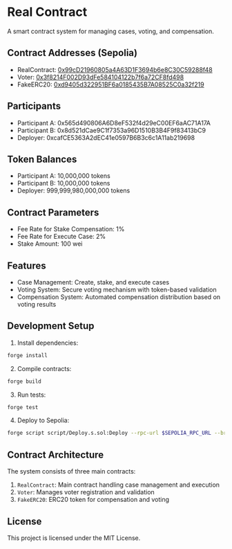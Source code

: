 # Real Contract

A smart contract system for managing cases, voting, and compensation.

## Contract Addresses (Sepolia)

- RealContract: [0x99cD21960805a4A63D1F3694b6e8C30C59288f48](https://sepolia.etherscan.io/address/0x99cD21960805a4A63D1F3694b6e8C30C59288f48)
- Voter: [0x3f8214F002D93dFe584104122b7f6a72CF8fd498](https://sepolia.etherscan.io/address/0x3f8214F002D93dFe584104122b7f6a72CF8fd498)
- FakeERC20: [0xd9405d322951BF6a0185435B7A08525C0a32f219](https://sepolia.etherscan.io/address/0xd9405d322951BF6a0185435B7A08525C0a32f219)

## Participants

- Participant A: 0x565d490806A6D8eF532f4d29eC00EF6aAC71A17A
- Participant B: 0x8d521dCae9C1f7353a96D1510B3B4F9f83413bC9
- Deployer: 0xcafCE5363A2dEC41e0597B6B3c6c1A11ab219698

## Token Balances

- Participant A: 10,000,000 tokens
- Participant B: 10,000,000 tokens
- Deployer: 999,999,980,000,000 tokens

## Contract Parameters

- Fee Rate for Stake Compensation: 1%
- Fee Rate for Execute Case: 2%
- Stake Amount: 100 wei

## Features

- Case Management: Create, stake, and execute cases
- Voting System: Secure voting mechanism with token-based validation
- Compensation System: Automated compensation distribution based on voting results

## Development Setup

1. Install dependencies:
```bash
forge install
```

2. Compile contracts:
```bash
forge build
```

3. Run tests:
```bash
forge test
```

4. Deploy to Sepolia:
```bash
forge script script/Deploy.s.sol:Deploy --rpc-url $SEPOLIA_RPC_URL --broadcast --verify
```

## Contract Architecture

The system consists of three main contracts:

1. `RealContract`: Main contract handling case management and execution
2. `Voter`: Manages voter registration and validation
3. `FakeERC20`: ERC20 token for compensation and voting

## License

This project is licensed under the MIT License.
